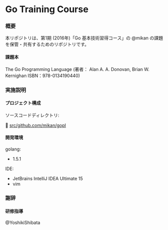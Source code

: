 Go Training Course
==================

### 概要

本リポジトリは、第1期 (2016年)「Go 基本技術習得コース」の @mikan の課題を保管・共有するためのリポジトリです。

#### 課題本

The Go Programming Language
 (著者： Alan A. A. Donovan, Brian W. Kernighan ISBN：978-0134190440)

### 実施説明

#### プロジェクト構成

ソースコードディレクトリ:

:file_folder: [src/github.com/mikan/gopl](src/github.com/mikan/gopl)

#### 開発環境

golang:

* 1.5.1

IDE:

* JetBrains IntelliJ IDEA Ultimate 15
* vim

### 謝辞

#### 研修指導

@YoshikiShibata
